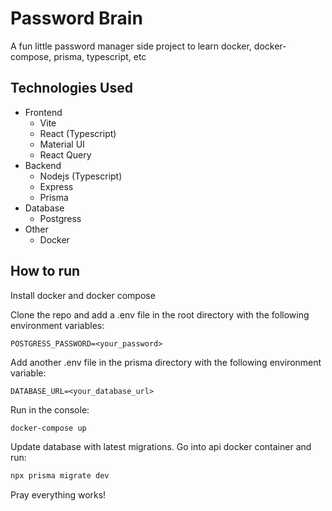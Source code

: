 # Password Brain

A fun little password manager side project to learn docker, docker-compose, prisma, typescript, etc

## Technologies Used

- Frontend
  - Vite
  - React (Typescript)
  - Material UI
  - React Query
- Backend
  - Nodejs (Typescript)
  - Express
  - Prisma
- Database
  - Postgress
- Other
  - Docker

## How to run

Install docker and docker compose

Clone the repo and add a .env file in the root directory with the following environment variables:

```.env
POSTGRESS_PASSWORD=<your_password>
```

Add another .env file in the prisma directory with the following environment variable:

```.env
DATABASE_URL=<your_database_url>
```

Run in the console:

```bash
docker-compose up
```

Update database with latest migrations. Go into api docker container and run:

```bash
npx prisma migrate dev
```

Pray everything works!
